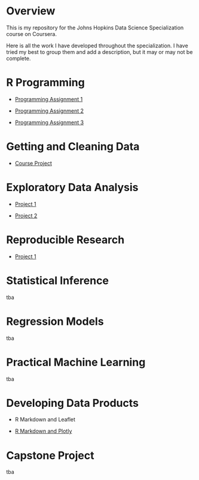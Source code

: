 # Overview

This is my repository for the Johns Hopkins Data Science Specialization course on Coursera.

Here is all the work I have developed throughout the specialization. I have tried my best to group them and add a description, but it may or may not be complete.

# R Programming

- [Programming Assignment 1](https://jerrymn.github.io/CourseraDataScience/R_Programming/ProgrammingAssignment1/)

- [Programming Assignment 2](https://jerrymn.github.io/CourseraDataScience/R_Programming/ProgrammingAssignment2/)

- [Programming Assignment 3](https://jerrymn.github.io/CourseraDataScience/R_Programming/ProgrammingAssignment3/)

# Getting and Cleaning Data

- [Course Project](https://jerrymn.github.io/CourseraDataScience/GettingAndCleaningData/CourseProject/)

# Exploratory Data Analysis

- [Project 1](https://jerrymn.github.io/CourseraDataScience/ExploratoryDataAnalysis/Project1/)

- [Project 2](https://jerrymn.github.io/CourseraDataScience/ExploratoryDataAnalysis/Project2/)

# Reproducible Research

- [Project 1](https://jerrymn.github.io/CourseraDataScience/ReproducibleResearch/Project1/)

# Statistical Inference

tba

# Regression Models

tba

# Practical Machine Learning

tba

# Developing Data Products

- R Markdown and Leaflet

- [R Markdown and Plotly](https://jerrymn.github.io/CourseraDataScience/DataProducts/Plotly/)

# Capstone Project

tba